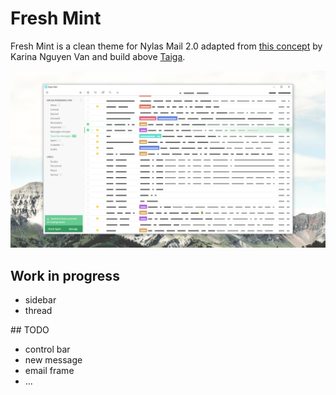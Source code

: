 # Fresh Mint


Fresh Mint is a clean theme for Nylas Mail 2.0 adapted from [this concept](https://site.uplabs.com/posts/mail-concept-app-interface) by Karina Nguyen Van and build above [Taiga](https://github.com/noahbuscher/N1-Taiga).

![preview](preview.png)

## Work in progress

- sidebar
- thread

## TODO

- control bar
- new message
- email frame
- ...

